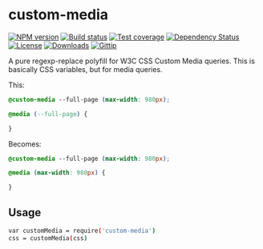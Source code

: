 
# custom-media

[![NPM version][npm-image]][npm-url]
[![Build status][travis-image]][travis-url]
[![Test coverage][coveralls-image]][coveralls-url]
[![Dependency Status][david-image]][david-url]
[![License][license-image]][license-url]
[![Downloads][downloads-image]][downloads-url]
[![Gittip][gittip-image]][gittip-url]

A pure regexp-replace polyfill for W3C CSS Custom Media queries.
This is basically CSS variables, but for media queries.

This:

```css
@custom-media --full-page (max-width: 980px);

@media (--full-page) {

}
```

Becomes:

```css
@custom-media --full-page (max-width: 980px);

@media (max-width: 980px) {

}
```

## Usage

```bash
var customMedia = require('custom-media')
css = customMedia(css)
```

[npm-image]: https://img.shields.io/npm/v/custom-media.svg?style=flat-square
[npm-url]: https://npmjs.org/package/custom-media
[github-tag]: http://img.shields.io/github/tag/polyfills/custom-media.svg?style=flat-square
[github-url]: https://github.com/polyfills/custom-media/tags
[travis-image]: https://img.shields.io/travis/polyfills/custom-media.svg?style=flat-square
[travis-url]: https://travis-ci.org/polyfills/custom-media
[coveralls-image]: https://img.shields.io/coveralls/polyfills/custom-media.svg?style=flat-square
[coveralls-url]: https://coveralls.io/r/polyfills/custom-media?branch=master
[david-image]: http://img.shields.io/david/polyfills/custom-media.svg?style=flat-square
[david-url]: https://david-dm.org/polyfills/custom-media
[license-image]: http://img.shields.io/npm/l/custom-media.svg?style=flat-square
[license-url]: LICENSE.md
[downloads-image]: http://img.shields.io/npm/dm/custom-media.svg?style=flat-square
[downloads-url]: https://npmjs.org/package/custom-media
[gittip-image]: https://img.shields.io/gittip/jonathanong.svg?style=flat-square
[gittip-url]: https://www.gittip.com/jonathanong/
